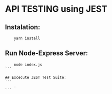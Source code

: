 # API TESTING using JEST

## Instalation:
```
    yarn install
```

## Run Node-Express Server:
````
    node index.js
```

## Excecute JEST Test Suite:
```
    .
```